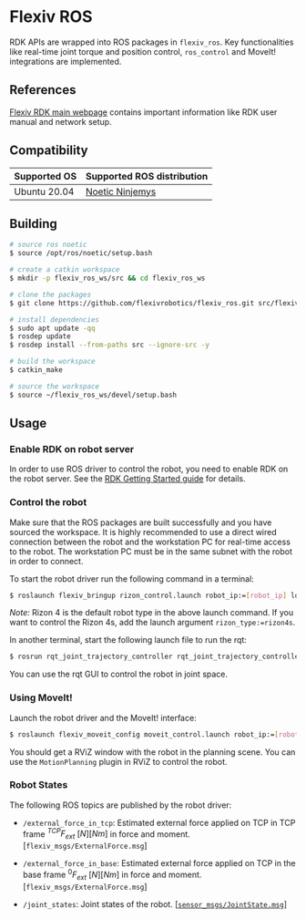 # Flexiv ROS

RDK APIs are wrapped into ROS packages in `flexiv_ros`. Key functionalities like real-time joint torque and position control, `ros_control` and MoveIt! integrations are implemented.

## References

[Flexiv RDK main webpage](https://rdk.flexiv.com/) contains important information like RDK user manual and network setup.

## Compatibility

| **Supported OS**          | **Supported ROS distribution**                  |
|---------------------------|-------------------------------------------------|
| Ubuntu 20.04              | [Noetic Ninjemys](https://wiki.ros.org/noetic/) |

## Building

```bash
# source ros noetic
$ source /opt/ros/noetic/setup.bash

# create a catkin workspace
$ mkdir -p flexiv_ros_ws/src && cd flexiv_ros_ws

# clone the packages
$ git clone https://github.com/flexivrobotics/flexiv_ros.git src/flexiv_ros

# install dependencies
$ sudo apt update -qq
$ rosdep update
$ rosdep install --from-paths src --ignore-src -y

# build the workspace
$ catkin_make

# source the workspace
$ source ~/flexiv_ros_ws/devel/setup.bash
```

## Usage

### Enable RDK on robot server

In order to use ROS driver to control the robot, you need to enable RDK on the robot server. See the [RDK Getting Started guide](https://rdk.flexiv.com/manual/getting_started.html) for details.

### Control the robot

Make sure that the ROS packages are built successfully and you have sourced the workspace. It is highly recommended to use a direct wired connection between the robot and the workstation PC for real-time access to the robot. The workstation PC must be in the same subnet with the robot in order to connect.

To start the robot driver run the following command in a terminal:

```bash
$ roslaunch flexiv_bringup rizon_control.launch robot_ip:=[robot_ip] local_ip:=[local_ip]
```

*Note:* Rizon 4 is the default robot type in the above launch command. If you want to control the Rizon 4s, add the launch argument `rizon_type:=rizon4s`.

In another terminal, start the following launch file to run the rqt:

```bash
$ rosrun rqt_joint_trajectory_controller rqt_joint_trajectory_controller
```

You can use the rqt GUI to control the robot in joint space.

### Using MoveIt!

Launch the robot driver and the MoveIt! interface:

```bash
$ roslaunch flexiv_moveit_config moveit_control.launch robot_ip:=[robot_ip] local_ip:=[local_ip]
```

You should get a RViZ window with the robot in the planning scene. You can use the `MotionPlanning` plugin in RViZ to control the robot.

### Robot States

The following ROS topics are published by the robot driver:

- `/external_force_in_tcp`: Estimated external force applied on TCP in TCP frame $^{TCP}F_{ext}~[N][Nm]$ in force and moment. [`flexiv_msgs/ExternalForce.msg`]

- `/external_force_in_base`: Estimated external force applied on TCP in the base frame $^{0}F_{ext}~[N][Nm]$ in force and moment. [`flexiv_msgs/ExternalForce.msg`]

- `/joint_states`: Joint states of the robot. [[`sensor_msgs/JointState.msg`](https://docs.ros.org/en/noetic/api/sensor_msgs/html/msg/JointState.html)]
